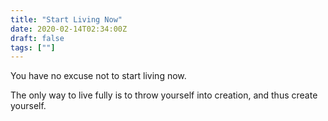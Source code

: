 ```yaml
---
title: "Start Living Now"
date: 2020-02-14T02:34:00Z
draft: false
tags: [""]
---
```


You have no excuse not to start living now.

The only way to live fully is to throw yourself into creation, and thus create yourself.
